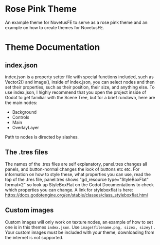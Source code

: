 # Rose Pink Theme
An example theme for NovetusFE to serve as a rose pink theme and an example on how to create themes for NovetusFE.
# Theme Documentation
## index.json
index.json is a property setter file with special functions included, such as Vector2() and image(), inside of index.json, you can select nodes and then set their properties, such as their position, their size, and anything else. To use index.json, I highly recommend that you open the project inside of Godot to get familiar with the Scene Tree, but for a brief rundown, here are the main nodes:

- Background
- Controls
- Main
- OverlayLayer

Path to nodes is directed by slashes.

## The .tres files
The names of the .tres files are self explanatory, panel.tres changes all panels, and button-normal changes the look of buttons etc etc. For information on how to style these, what properties you can use, read the top of the .tres file, panel.tres shows "gd_resource type="StyleBoxFlat" format=2" so look up StyleBoxFlat on the Godot Documentations to check which properties you can change. A link for styleboxflat is here: https://docs.godotengine.org/en/stable/classes/class_styleboxflat.html

## Custom images
Custom images will only work on texture nodes, an example of how to set one is in this themes ``index.json``. Use ``image(filename.png, sizex, sizey)`` . Your custom images must be included with your theme, downloading from the internet is not supported.
